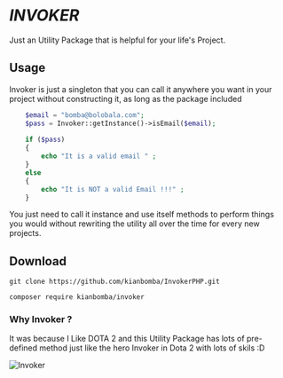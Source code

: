 # *INVOKER*

Just an Utility Package that is helpful for your life's Project.

  
## Usage

Invoker is just a singleton that you can call it anywhere you want in your project without constructing it, as long as the package included
```php
    $email = "bomba@bolobala.com";
    $pass = Invoker::getInstance()->isEmail($email);
    
    if ($pass)
    {
        echo "It is a valid email " ;
    }
    else
    {
        echo "It is NOT a valid Email !!!" ;
    }
```

You just need to call it instance and use itself methods to perform things you would without rewriting the utility all over the time for every new projects.


## Download

```git
git clone https://github.com/kianbomba/InvokerPHP.git
```

```composer
composer require kianbomba/invoker
```

### Why Invoker ? 
It was because I Like DOTA 2 and this Utility Package has lots of pre-defined method just like the hero Invoker in Dota 2 
with lots of skils :D

![Invoker](https://i.redd.it/g8c6fr1uxg6x.png)